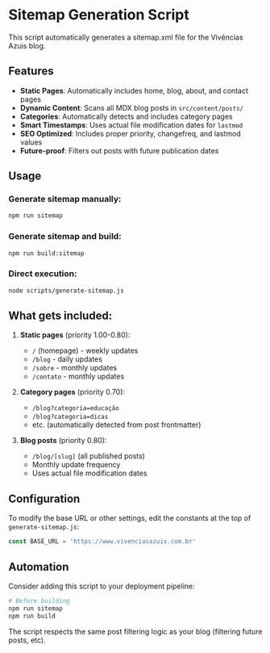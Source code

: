 # Sitemap Generation Script

This script automatically generates a sitemap.xml file for the Vivências Azuis blog.

## Features

- **Static Pages**: Automatically includes home, blog, about, and contact pages
- **Dynamic Content**: Scans all MDX blog posts in `src/content/posts/`
- **Categories**: Automatically detects and includes category pages
- **Smart Timestamps**: Uses actual file modification dates for `lastmod`
- **SEO Optimized**: Includes proper priority, changefreq, and lastmod values
- **Future-proof**: Filters out posts with future publication dates

## Usage

### Generate sitemap manually:
```bash
npm run sitemap
```

### Generate sitemap and build:
```bash
npm run build:sitemap
```

### Direct execution:
```bash
node scripts/generate-sitemap.js
```

## What gets included:

1. **Static pages** (priority 1.00-0.80):
   - `/` (homepage) - weekly updates
   - `/blog` - daily updates  
   - `/sobre` - monthly updates
   - `/contato` - monthly updates

2. **Category pages** (priority 0.70):
   - `/blog?categoria=educação`
   - `/blog?categoria=dicas` 
   - etc. (automatically detected from post frontmatter)

3. **Blog posts** (priority 0.80):
   - `/blog/[slug]` (all published posts)
   - Monthly update frequency
   - Uses actual file modification dates

## Configuration

To modify the base URL or other settings, edit the constants at the top of `generate-sitemap.js`:

```javascript
const BASE_URL = 'https://www.vivenciasazuis.com.br'
```

## Automation

Consider adding this script to your deployment pipeline:

```bash
# Before building
npm run sitemap
npm run build
```

The script respects the same post filtering logic as your blog (filtering future posts, etc).